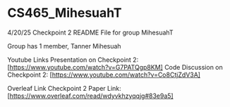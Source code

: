 # CS465_MihesuahT

4/20/25
Checkpoint 2 README File for group MihesuahT

Group has 1 member, Tanner Mihesuah

Youtube Links
Presentation on Checkpoint 2: [https://www.youtube.com/watch?v=G7PATQgp8KM]
Code Discussion on Checkpoint 2: [https://www.youtube.com/watch?v=Co8CtjZdV3A]

Overleaf Link
Checkpoint 2 Paper Link: [https://www.overleaf.com/read/wdyvkhzyqqjg#83e9a5]